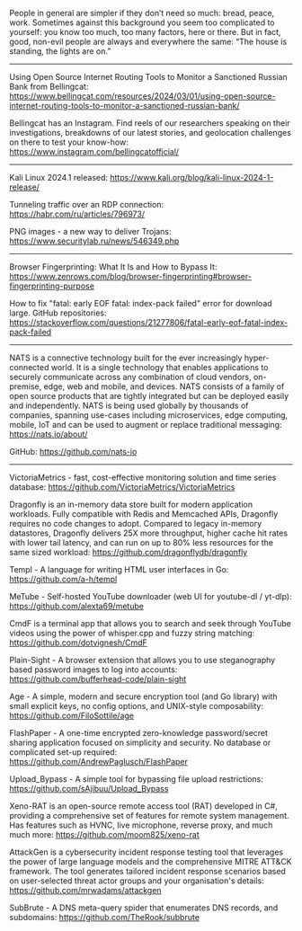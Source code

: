 People in general are simpler if they don’t need so much: bread, peace, work. Sometimes against this background you seem too complicated to yourself: you know too much, too many factors, here or there. But in fact, good, non-evil people are always and everywhere the same: “The house is standing, the lights are on.”

----

Using Open Source Internet Routing Tools to Monitor a Sanctioned Russian Bank from Bellingcat: https://www.bellingcat.com/resources/2024/03/01/using-open-source-internet-routing-tools-to-monitor-a-sanctioned-russian-bank/

Bellingcat has an Instagram. Find reels of our researchers speaking on their investigations, breakdowns of our latest stories, and geolocation challenges on there to test your know-how: https://www.instagram.com/bellingcatofficial/

----

Kali Linux 2024.1 released: https://www.kali.org/blog/kali-linux-2024-1-release/

Tunneling traffic over an RDP connection: https://habr.com/ru/articles/796973/

PNG images - a new way to deliver Trojans: https://www.securitylab.ru/news/546349.php

----

Browser Fingerprinting: What It Is and How to Bypass It: https://www.zenrows.com/blog/browser-fingerprinting#browser-fingerprinting-purpose

How to fix "fatal: early EOF fatal: index-pack failed" error for download large. GitHub repositories: https://stackoverflow.com/questions/21277806/fatal-early-eof-fatal-index-pack-failed

----

NATS is a connective technology built for the ever increasingly hyper-connected world. It is a single technology that enables applications to securely communicate across any combination of cloud vendors, on-premise, edge, web and mobile, and devices. NATS consists of a family of open source products that are tightly integrated but can be deployed easily and independently. NATS is being used globally by thousands of companies, spanning use-cases including microservices, edge computing, mobile, IoT and can be used to augment or replace traditional messaging: https://nats.io/about/

GitHub: https://github.com/nats-io

----

VictoriaMetrics - fast, cost-effective monitoring solution and time series database: https://github.com/VictoriaMetrics/VictoriaMetrics

Dragonfly is an in-memory data store built for modern application workloads. Fully compatible with Redis and Memcached APIs, Dragonfly requires no code changes to adopt. Compared to legacy in-memory datastores, Dragonfly delivers 25X more throughput, higher cache hit rates with lower tail latency, and can run on up to 80% less resources for the same sized workload: https://github.com/dragonflydb/dragonfly

Templ - A language for writing HTML user interfaces in Go: https://github.com/a-h/templ

MeTube - Self-hosted YouTube downloader (web UI for youtube-dl / yt-dlp): https://github.com/alexta69/metube

CmdF is a terminal app that allows you to search and seek through YouTube videos using the power of whisper.cpp and fuzzy string matching: https://github.com/dotvignesh/CmdF

Plain-Sight - A browser extension that allows you to use steganography based password images to log into accounts: https://github.com/bufferhead-code/plain-sight

Age - A simple, modern and secure encryption tool (and Go library) with small explicit keys, no config options, and UNIX-style composability: https://github.com/FiloSottile/age

FlashPaper - A one-time encrypted zero-knowledge password/secret sharing application focused on simplicity and security. No database or complicated set-up required: https://github.com/AndrewPaglusch/FlashPaper

Upload_Bypass - A simple tool for bypassing file upload restrictions: https://github.com/sAjibuu/Upload_Bypass

Xeno-RAT is an open-source remote access tool (RAT) developed in C#, providing a comprehensive set of features for remote system management. Has features such as HVNC, live microphone, reverse proxy, and much much more: https://github.com/moom825/xeno-rat

AttackGen is a cybersecurity incident response testing tool that leverages the power of large language models and the comprehensive MITRE ATT&CK framework. The tool generates tailored incident response scenarios based on user-selected threat actor groups and your organisation's details: https://github.com/mrwadams/attackgen

SubBrute - A DNS meta-query spider that enumerates DNS records, and subdomains: https://github.com/TheRook/subbrute

